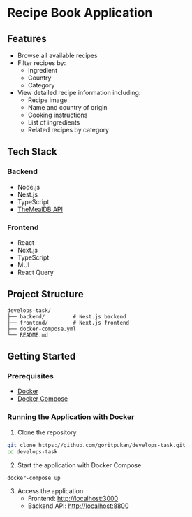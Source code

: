 # Recipe Book Application
## Features

- Browse all available recipes
- Filter recipes by:
    - Ingredient
    - Country
    - Category
- View detailed recipe information including:
    - Recipe image
    - Name and country of origin
    - Cooking instructions
    - List of ingredients
    - Related recipes by category

## Tech Stack

### Backend
- Node.js
- Nest.js
- TypeScript
- [TheMealDB API](https://www.themealdb.com/api.php)

### Frontend
- React
- Next.js
- TypeScript
- MUI
- React Query

## Project Structure

```
develops-task/
├── backend/         # Nest.js backend
├── frontend/        # Next.js frontend
├── docker-compose.yml
└── README.md
```

## Getting Started

### Prerequisites

- [Docker](https://www.docker.com/products/docker-desktop)
- [Docker Compose](https://docs.docker.com/compose/install/)

### Running the Application with Docker

1. Clone the repository
```bash
git clone https://github.com/goritpukan/develops-task.git
cd develops-task
```

2. Start the application with Docker Compose:
```bash
docker-compose up
```

3. Access the application:
    - Frontend: [http://localhost:3000](http://localhost:3000)
    - Backend API: [http://localhost:8800](http://localhost:8800)